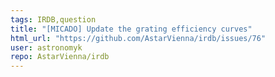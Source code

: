 ```yaml
---
tags: IRDB,question
title: "[MICADO] Update the grating efficiency curves"
html_url: "https://github.com/AstarVienna/irdb/issues/76"
user: astronomyk
repo: AstarVienna/irdb
---
```


